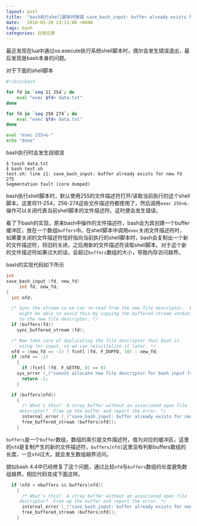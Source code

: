 ```yaml
---
layout: post
title:  "bash执行shell脚本时报错 save_bash_input: buffer already exists for new fd XXX"
date:   2018-05-28 23:11:00 +0800
tags: bash
categories: 日常记录
---
```


最近发现在lua中通过os.execute执行系统shell脚本时，偶尔会发生错误退出，最后发现是bash本身的问题。

对于下面的shell脚本

```sh
#!/bin/bash

for fd in `seq 11 254`; do
    eval "exec $fd< data.txt"
done

for fd in `seq 256 274`; do
    eval "exec $fd< data.txt"
done

eval "exec 255>&-"
echo "done"
```

bash执行时会发生段错误

```
$ touch data.txt
$ bash test.sh
test.sh: line 11: save_bash_input: buffer already exists for new fd 275
Segmentation fault (core dumped)
```


bash执行shell脚本时，默认使用255的文件描述符打开/读取当前执行的这个shell脚本。这里将11-254，256-274这些文件描述符都使用了，然后调用`exec 255>&-`操作可以关闭代表当前shell脚本的文件描述符。这时便会发生错误。

看了下bash的实现，原来bash中操作的文件描述符，bash会为其创建一个buffer缓冲区，放在一个数组`buffers`中。在shell脚本中调用`exec`关闭文件描述符时， 如果要关闭的文件描述符恰好指向当前执行的shell脚本时，bash会复制出一个新的文件描述符，将旧的关闭，之后用新的文件描述符读取shell脚本。对于这个新的文件描述符如果过大的话，会超过`buffers`数组的大小，导致内存访问越界。

bash的实现代码如下所示

```c
int
save_bash_input (fd, new_fd)
     int fd, new_fd;
{
  int nfd;

  /* Sync the stream so we can re-read from the new file descriptor.  We
     might be able to avoid this by copying the buffered stream verbatim
     to the new file descriptor. */
  if (buffers[fd])
    sync_buffered_stream (fd);

  /* Now take care of duplicating the file descriptor that bash is
     using for input, so we can reinitialize it later. */
  nfd = (new_fd == -1) ? fcntl (fd, F_DUPFD, 10) : new_fd;
  if (nfd == -1)
    {
      if (fcntl (fd, F_GETFD, 0) == 0)
	sys_error (_("cannot allocate new file descriptor for bash input from fd %d"), fd);
      return -1;
    }

  if (buffers[nfd])
    {
      /* What's this?  A stray buffer without an associated open file
	 descriptor?  Free up the buffer and report the error. */
      internal_error (_("save_bash_input: buffer already exists for new fd %d"), nfd);
      free_buffered_stream (buffers[nfd]);
    }
```

`buffers`是一个`buffer`数组，数组的索引是文件描述符，值为对应的缓冲区。这里的`nfd`是复制产生的新的文件描述符，`buffers[nfd]`这里没有判断buffers数组的长度，一旦`nfd`过大，就会发生数组越界访问。

貌似bash 4.4中已经修复了这个问题，通过比较`nfd`与`buffers`数组的长度避免数组越界。相应代码变成下面这样。

```c
  if (nfd < nbuffers && buffers[nfd])
    {
      /* What's this?  A stray buffer without an associated open file
	 descriptor?  Free up the buffer and report the error. */
      internal_error (_("save_bash_input: buffer already exists for new fd %d"), nfd);
      free_buffered_stream (buffers[nfd]);
    }
```
